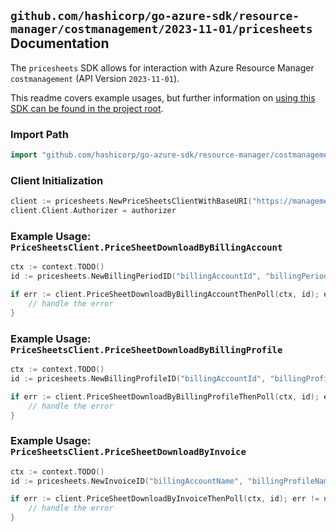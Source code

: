 
## `github.com/hashicorp/go-azure-sdk/resource-manager/costmanagement/2023-11-01/pricesheets` Documentation

The `pricesheets` SDK allows for interaction with Azure Resource Manager `costmanagement` (API Version `2023-11-01`).

This readme covers example usages, but further information on [using this SDK can be found in the project root](https://github.com/hashicorp/go-azure-sdk/tree/main/docs).

### Import Path

```go
import "github.com/hashicorp/go-azure-sdk/resource-manager/costmanagement/2023-11-01/pricesheets"
```


### Client Initialization

```go
client := pricesheets.NewPriceSheetsClientWithBaseURI("https://management.azure.com")
client.Client.Authorizer = authorizer
```


### Example Usage: `PriceSheetsClient.PriceSheetDownloadByBillingAccount`

```go
ctx := context.TODO()
id := pricesheets.NewBillingPeriodID("billingAccountId", "billingPeriodName")

if err := client.PriceSheetDownloadByBillingAccountThenPoll(ctx, id); err != nil {
	// handle the error
}
```


### Example Usage: `PriceSheetsClient.PriceSheetDownloadByBillingProfile`

```go
ctx := context.TODO()
id := pricesheets.NewBillingProfileID("billingAccountId", "billingProfileId")

if err := client.PriceSheetDownloadByBillingProfileThenPoll(ctx, id); err != nil {
	// handle the error
}
```


### Example Usage: `PriceSheetsClient.PriceSheetDownloadByInvoice`

```go
ctx := context.TODO()
id := pricesheets.NewInvoiceID("billingAccountName", "billingProfileName", "invoiceName")

if err := client.PriceSheetDownloadByInvoiceThenPoll(ctx, id); err != nil {
	// handle the error
}
```
